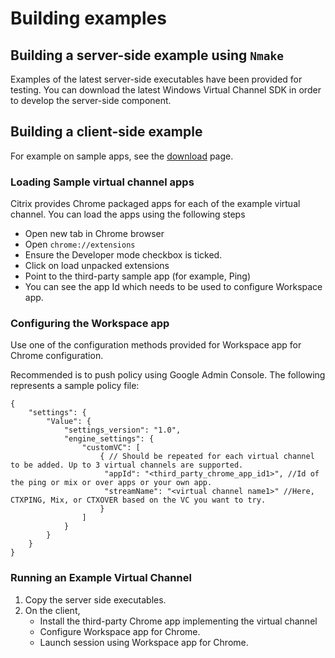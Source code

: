 # Building examples

## Building a server-side example using `Nmake`

Examples of the latest server-side executables have been provided for testing. You can download the latest Windows Virtual Channel SDK in order to develop the server-side component.

## Building a client-side example

For example on sample apps, see the [download](https://www.citrix.com/downloads/workspace-app/virtual-channel-sdks/virtual-channel-sdk.html) page. 

### Loading Sample virtual channel apps

Citrix provides Chrome packaged apps for each of the example virtual channel. You can load the apps using the following steps

* Open new tab in Chrome browser
* Open `chrome://extensions`
* Ensure the Developer mode checkbox is ticked.
* Click on load unpacked extensions
* Point to the third-party sample app (for example, Ping)
* You can see the app Id which needs to be used to configure Workspace app.

### Configuring the Workspace app

Use one of the configuration methods provided for Workspace app for Chrome configuration.<give link>

Recommended is to push policy using Google Admin Console. The following represents a sample policy file:

```
{
	"settings": {
		"Value": {
			"settings_version": "1.0",
			"engine_settings": {
				"customVC": [ 
					{ // Should be repeated for each virtual channel to be added. Up to 3 virtual channels are supported.
					 "appId": "<third_party_chrome_app_id1>", //Id of the ping or mix or over apps or your own app.
					 "streamName": "<virtual channel name1>" //Here, CTXPING, Mix, or CTXOVER based on the VC you want to try.
					} 
				]
			}
		}
	}
}
```

### Running an Example Virtual Channel

1. Copy the server side executables.
2. On the client,
	* Install the third-party Chrome app implementing the virtual channel
	* Configure Workspace app for Chrome.
	* Launch session using Workspace app for Chrome.

